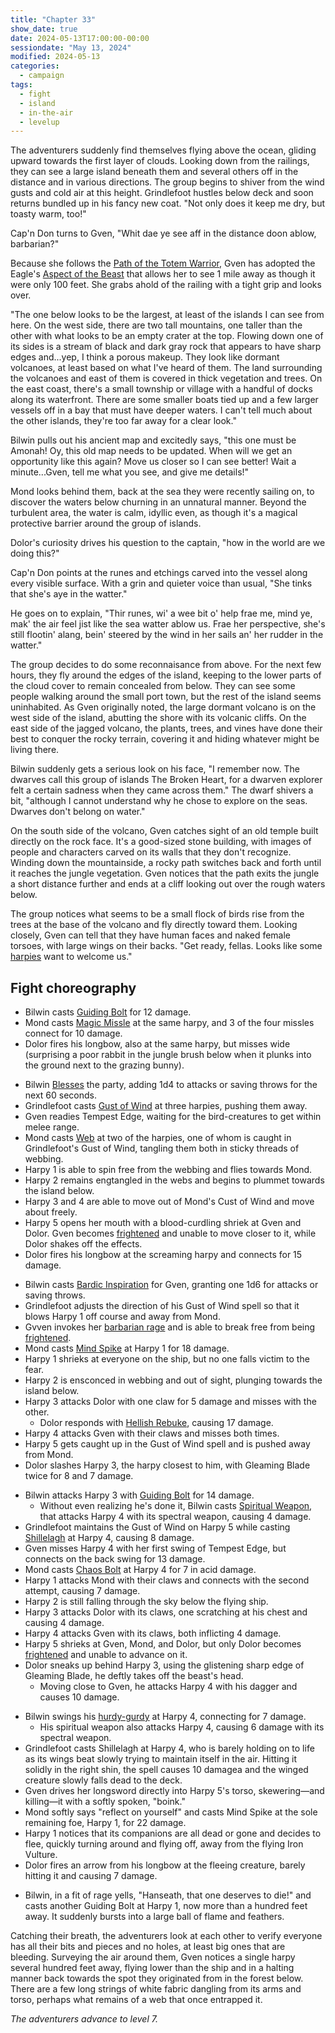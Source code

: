 ```yaml
---
title: "Chapter 33"
show_date: true
date: 2024-05-13T17:00:00-00:00
sessiondate: "May 13, 2024"
modified: 2024-05-13
categories:
  - campaign
tags:
  - fight
  - island
  - in-the-air
  - levelup
---
```


The adventurers suddenly find themselves flying above the ocean, gliding upward towards
the first layer of clouds. Looking down from the railings, they can see a large island
beneath them and several others off in the distance and in various directions. The group
begins to shiver from the wind gusts and cold air at this height. Grindlefoot hustles
below deck and soon returns bundled up in his fancy new coat. "Not only does it keep me dry,
but toasty warm, too!"

Cap'n Don turns to Gven, "Whit dae ye see aff in the distance doon ablow, barbarian?"

Because she follows the [Path of the Totem Warrior](https://dnd5e.wikidot.com/barbarian:totem-warrior),
Gven has adopted the Eagle's [Aspect of the Beast](https://dnd5e.wikidot.com/barbarian:totem-warrior#toc2)
that allows her to see 1 mile away as though it were only 100 feet. She grabs ahold
of the railing with a tight grip and looks over.

"The one below looks to be the largest, at least of the islands I can see from here.
On the west side, there are two tall mountains, one taller than the other with what looks to
be an empty crater at the top. Flowing down one of its sides is a stream of black and dark
gray rock that appears to have sharp edges and...yep, I think a porous makeup. They look like
dormant volcanoes, at least based on what I've heard of them. The land surrounding the volcanoes
and east of them is covered in thick vegetation and trees.
On the east coast, there's a small township or village with a handful of docks along its waterfront.
There are some smaller boats tied up and a few larger vessels off in a bay that must have
deeper waters. I can't tell much about the other islands, they're too far away for a clear look."

Bilwin pulls out his ancient map and excitedly says, "this one must be Amonah! Oy, this
old map needs to be updated. When will we get an opportunity like this again? Move us closer
so I can see better! Wait a minute...Gven, tell me what you see, and give me details!"

Mond looks behind them, back at the sea they were recently sailing on, to discover the waters
below churning in an unnatural manner. Beyond the turbulent area, the water is calm,
idyllic even, as though it's a magical protective barrier around the group of islands.

Dolor's curiosity drives his question to the captain, "how in the world are we doing this?"

Cap'n Don points at the runes and etchings carved into the vessel along every visible
surface. With a grin and quieter voice than usual, "She tinks that she's aye in the watter."

He goes on to explain, "Thir runes, wi' a wee bit o' help frae me, mind ye, mak' the air
feel jist like the sea watter ablow us. Frae her perspective, she's still flootin' alang,
bein' steered by the wind in her sails an' her rudder in the watter."

The group decides to do some reconnaisance from above. For the next few hours,
they fly around the edges of the island, keeping to the lower parts of the cloud cover to remain
concealed from below. They can see some people walking around the small port town, but
the rest of the island seems uninhabited. As Gven originally noted, the large dormant
volcano is on the west side of the island, abutting the shore with its volcanic cliffs.
On the east side of the jagged volcano, the plants, trees, and vines have done their best
to conquer the rocky terrain, covering it and hiding whatever might be living there.

Bilwin suddenly gets a serious look on his face, "I remember now. The dwarves call this group
of islands The Broken Heart, for a dwarven explorer felt a certain sadness when they came
across them." The dwarf shivers a bit, "although I cannot understand why he chose to
explore on the seas. Dwarves don't belong on water."

On the south side of the volcano, Gven catches sight of an old temple built directly on the
rock face. It's a good-sized stone building, with images of people and characters carved on
its walls that they don't recognize. Winding down the mountainside, a rocky path switches
back and forth until it reaches the jungle vegetation. Gven notices that the path exits
the jungle a short distance further and ends at a cliff looking out over the rough waters below.

The group notices what seems to be a small flock of birds rise from the trees at the base of
the volcano and fly directly toward them. Looking closely, Gven can tell that they have
human faces and naked female torsoes, with large wings on their backs. "Get ready, fellas.
Looks like some [harpies](https://www.dndbeyond.com/monsters/16919-harpy) want to welcome us."

## Fight choreography

<!-- Initiative rolls:
  Bilwin - 22
  Dolor - 5 (nat 1 + 4)
  Grindlefoot - 17
  Gven - 17
  Mond - 15
-->

<!-- Pre-round 1 -->
* Bilwin casts [Guiding Bolt](https://www.dndbeyond.com/spells/2133-guiding-bolt) for 12 damage.
* Mond casts [Magic Missle](https://www.dndbeyond.com/spells/2176-magic-missile) at the same harpy,
  and 3 of the four missles connect for 10 damage.
* Dolor fires his longbow, also at the same harpy, but misses wide (surprising a poor rabbit in the jungle
  brush below when it plunks into the ground next to the grazing bunny).

<!-- Round 1 -->
* Bilwin [Blesses](https://www.dndbeyond.com/spells/2016-bless) the party, adding 1d4 to attacks or saving
  throws for the next 60 seconds.
* Grindlefoot casts [Gust of Wind](https://www.dndbeyond.com/spells/2134-gust-of-wind) at three harpies, pushing them away.
* Gven readies Tempest Edge, waiting for the bird-creatures to get within melee range.
* Mond casts [Web](https://www.dndbeyond.com/spells/2299-web) at two of the harpies, one of whom is
  caught in Grindlefoot's Gust of Wind, tangling them both in sticky threads of webbing.
* Harpy 1 is able to spin free from the webbing and flies towards Mond.
* Harpy 2 remains engtangled in the webs and begins to plummet towards the island below.
* Harpy 3 and 4 are able to move out of Mond's Cust of Wind and move about freely.
* Harpy 5 opens her mouth with a blood-curdling shriek at Gven and Dolor. Gven becomes
  [frightened](https://www.dndbeyond.com/sources/basic-rules/appendix-a-conditions#Frightened) and
  unable to move closer to it, while Dolor shakes off the effects.
* Dolor fires his longbow at the screaming harpy and connects for 15 damage.

<!-- Round 2 -->
* Bilwin casts [Bardic Inspiration](https://www.dndbeyond.com/classes/1-bard#BardicInspiration-75) for
  Gven, granting one 1d6 for attacks or saving throws.
* Grindlefoot adjusts the direction of his Gust of Wind spell so that it blows Harpy 1 off course and away from Mond.
* Gvven invokes her [barbarian rage](https://www.thegamer.com/dungeons-dragons-dnd-barbarian-rage-explained-guide/)
  and is able to break free from being [frightened](https://www.dndbeyond.com/sources/basic-rules/appendix-a-conditions#Frightened).
* Mond casts [Mind Spike](http://dnd5e.wikidot.com/spell:mind-spike) at Harpy 1 for 18 damage.
* Harpy 1 shrieks at everyone on the ship, but no one falls victim to the fear.
* Harpy 2 is ensconced in webbing and out of sight, plunging towards the island below.
* Harpy 3 attacks Dolor with one claw for 5 damage and misses with the other.
  * Dolor responds with [Hellish Rebuke](https://www.dndbeyond.com/spells/hellish-rebuke), causing 17 damage.
* Harpy 4 attacks Gven with their claws and misses both times.
* Harpy 5 gets caught up in the Gust of Wind spell and is pushed away from Mond.
* Dolor slashes Harpy 3, the harpy closest to him, with Gleaming Blade twice for 8 and 7 damage.

<!-- Round 3 -->
* Bilwin attacks Harpy 3 with [Guiding Bolt](https://www.dndbeyond.com/spells/2133-guiding-bolt) for 14 damage.
  * Without even realizing he's done it, Bilwin casts [Spiritual Weapon](https://www.dndbeyond.com/spells/2133-guiding-bolt),
    that attacks Harpy 4 with its spectral weapon, causing 4 damage.
* Grindlefoot maintains the Gust of Wind on Harpy 5 while casting [Shillelagh](https://www.dndbeyond.com/spells/2249-shillelagh)
  at Harpy 4, causing 8 damage.
* Gven misses Harpy 4 with her first swing of Tempest Edge, but connects on the back swing for 13 damage.
* Mond casts [Chaos Bolt](https://www.dndbeyond.com/spells/14761-chaos-bolt) at Harpy 4 for 7 in acid damage.
* Harpy 1 attacks Mond with their claws and connects with the second attempt, causing 7 damage.
* Harpy 2 is still falling through the sky below the flying ship.
* Harpy 3 attacks Dolor with its claws, one scratching at his chest and causing 4 damage.
* Harpy 4 attacks Gven with its claws, both inflicting 4 damage.
* Harpy 5 shrieks at Gven, Mond, and Dolor, but only Dolor becomes
  [frightened](https://www.dndbeyond.com/sources/basic-rules/appendix-a-conditions#Frightened)
  and unable to advance on it.
* Dolor sneaks up behind Harpy 3, using the glistening sharp edge of Gleaming Blade, he deftly
  takes off the beast's head.
  * Moving close to Gven, he attacks Harpy 4 with his dagger and causes 10 damage.

<!-- Round 4 -->
* Bilwin swings his [hurdy-gurdy](https://en.wikipedia.org/wiki/Hurdy-gurdy) at Harpy 4, connecting
  for 7 damage.
  * His spiritual weapon also attacks Harpy 4, causing 6 damage with its spectral weapon.
* Grindlefoot casts Shillelagh at Harpy 4, who is barely holding on to life as its wings beat slowly
  trying to maintain itself in the air. Hitting it solidly in the right shin, the spell causes 10
  damagea and the winged creature slowly falls dead to the deck.
* Gven drives her longsword directly into Harpy 5's torso, skewering—and killing—it with a softly spoken, "boink."
* Mond softly says "reflect on yourself" and casts Mind Spike at the sole remaining foe, Harpy 1, for 22 damage.
* Harpy 1 notices that its companions are all dead or gone and decides to flee, quickly turning around
  and flying off, away from the flying Iron Vulture.
* Dolor fires an arrow from his longbow at the fleeing creature, barely hitting it and causing 7 damage.

<!-- Round 5 -->
* Bilwin, in a fit of rage yells, "Hanseath, that one deserves to die!" and casts another Guiding Bolt
  at Harpy 1, now more than a hundred feet away. It suddenly bursts into a large ball of flame and feathers.

Catching their breath, the adventurers look at each other to verify everyone has all their
bits and pieces and no holes, at least big ones that are bleeding. Surveying the air around them,
Gven notices a single harpy several hundred feet away, flying lower than the ship and in a halting manner
back towards the spot they originated from in the forest below. There are a few long strings of white
fabric dangling from its arms and torso, perhaps what remains of a web that once entrapped it.

_The adventurers advance to level 7._

<!-- NOTES -->

<!-- em dash: — | Mac kebyoard shortcut = Option + Shift + Dash (-) -->
<!-- https://oatcookies.neocities.org/dndmoney to convert copper, silver, gold, and more into CP -->
<!-- Frequently used links:
  [barbarian rage](https://www.thegamer.com/dungeons-dragons-dnd-barbarian-rage-explained-guide/)
  [Chaos Bolt](https://www.dndbeyond.com/spells/14761-chaos-bolt)
  [Hellish Rebuke](https://www.dndbeyond.com/spells/hellish-rebuke)
  [hurdy-gurdy](https://en.wikipedia.org/wiki/Hurdy-gurdy)
  [Mind Spike](http://dnd5e.wikidot.com/spell:mind-spike)
  [Shillelagh](https://www.dndbeyond.com/spells/2249-shillelagh)
  [Spiritual Weapon](https://www.dndbeyond.com/spells/2133-guiding-bolt)
-->
<!--
  Lists of spells for the classes:
    - Bard spells: https://www.dndbeyond.com/spells/class/1-bard
    - Cleric spells: https://www.dndbeyond.com/spells/class/cleric 
    - Druid spells: https://www.dndbeyond.com/spells/class/druid
    - Sorcerer spells: https://www.dndbeyond.com/spells/class/sorcerer
  Monsters: https://www.dndbeyond.com/monsters
-->
<!-- Directions on a boat:
  Port = left side
  Starboard = right side
  Bow = front
  Aft = back (inside the ship, on board)
  Stern = back (outside, offboard)
-->

